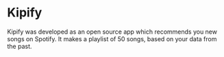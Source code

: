 # Kipify

Kipify was developed as an open source app which recommends you new songs on Spotify.
It makes a playlist of 50 songs, based on your data from the past.
